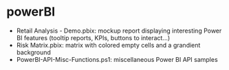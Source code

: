 # powerBI

* Retail Analysis - Demo.pbix: mockup report displaying interesting Power BI features (tooltip reports, KPIs, buttons to interact...) 
* Risk Matrix.pbix: matrix with colored empty cells and a grandient background
* PowerBI-API-Misc-Functions.ps1: miscellaneous Power BI API samples
